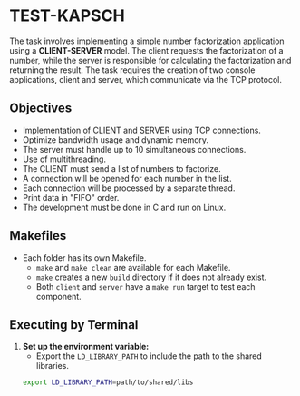 # TEST-KAPSCH

The task involves implementing a simple number factorization application using a **CLIENT-SERVER** model. The client requests the factorization of a number, while the server is responsible for calculating the factorization and returning the result. The task requires the creation of two console applications, client and server, which communicate via the TCP protocol.

## Objectives

* Implementation of CLIENT and SERVER using TCP connections.
* Optimize bandwidth usage and dynamic memory.
* The server must handle up to 10 simultaneous connections.
* Use of multithreading.
* The CLIENT must send a list of numbers to factorize.
* A connection will be opened for each number in the list.
* Each connection will be processed by a separate thread.
* Print data in "FIFO" order.
* The development must be done in C and run on Linux.

## Makefiles

- Each folder has its own Makefile.
  - `make` and `make clean` are available for each Makefile.
  - `make` creates a new `build` directory if it does not already exist.
  - Both `client` and `server` have a `make run` target to test each component.

## Executing by Terminal

1. **Set up the environment variable:**
   - Export the `LD_LIBRARY_PATH` to include the path to the shared libraries.
   ```sh
   export LD_LIBRARY_PATH=path/to/shared/libs
